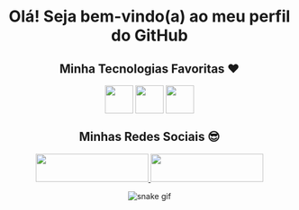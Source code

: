  <div align="center">
 
<h1>Olá! Seja bem-vindo(a) ao meu perfil do GitHub</b></h1>

<h2>Minha Tecnologias Favoritas ❤</h2>

<div display=inline_block>
  <img align=center height=50px src="https://cdn.jsdelivr.net/gh/devicons/devicon/icons/html5/html5-original.svg"/>
  <img align=center height=50px src="https://cdn.jsdelivr.net/gh/devicons/devicon/icons/css3/css3-original.svg"/>
  <img align=center height=50px src="https://cdn.jsdelivr.net/gh/devicons/devicon/icons/javascript/javascript-original.svg"/>
</div>

<h2>Minhas Redes Sociais 😎</h2>

<div display=inline_block>

  <a href='https://www.linkedin.com/in/edson-gabriel-jacques-5b3678242/' target="_blank">
  <img width=200px height="50px" src="https://img.shields.io/badge/LinkedIn-0077B5?style=for-the-badge&logo=linkedin&logoColor=white"/>
  </a>

  <a href='https://www.instagram.com/gabriel_gtbp/' target="_blank">
  <img width=200px height="50px" src="https://img.shields.io/badge/Instagram-E4405F?style=for-the-badge&logo=instagram&logoColor=white"/>
  </a>

</div>

![snake gif](https://github.com/gabrielmjacques/gabrielmjacques/blob/output/github-contribution-grid-snake.svg)

</div>
